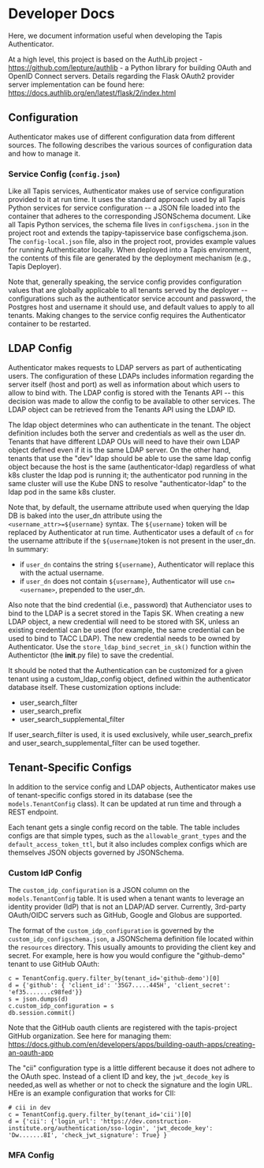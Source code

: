 # Developer Docs
Here, we document information useful when developing the Tapis Authenticator.

At a high level, this project is based on the AuthLib project - https://github.com/lepture/authlib - a Python library
for building OAuth and OpenID Connect servers. Details regarding the Flask OAuth2 provider server implementation can
be found here: https://docs.authlib.org/en/latest/flask/2/index.html


## Configuration

Authenticator makes use of different configuration data from different sources. The following describes
the various sources of configuration data and how to manage it.

### Service Config (`config.json`)
Like all Tapis services, Authenticator makes use of service configuration provided to it at run time. It uses the
standard approach used by all Tapis Python services for service configuration -- a JSON file loaded into the 
container that adheres to the corresponding JSONSchema document. Like all Tapis Python services, the schema file
lives in `configschema.json` in the project root and extends the tapipy-tapisservice base configschema.json. The
`config-local.json` file, also in the project root, provides example values for running Authenticator locally. 
When deployed into a Tapis environment, the contents of this file are generated by the deployment mechanism (e.g., Tapis Deployer).

Note that, generally speaking, the service config provides configuration values that are globally applicable to all tenants served by the deployer -- configurations such as the authenticator service account and password, the 
Postgres host and username it should use, and default values to apply to all tenants. Making changes to the 
service config requires the Authenticator container to be restarted.


## LDAP Config
Authenticator makes requests to LDAP servers as part of authenticating users. The configuration of these LDAPs
includes information regarding the server itself (host and port) as well as information about which users to 
allow to bind with. The LDAP config is stored with the Tenants API -- this decision was made to allow the 
config to be available to other services. The LDAP object can be retrieved from the Tenants API using the
LDAP ID.

The ldap object determines who can authenticate in the tenant. The object definition includes both the server 
and credentials as well as the user dn. Tenants that have different LDAP OUs will need to have their
own LDAP object defined even if it is the same LDAP server. On the other hand, tenants that use the "dev" ldap
should be able to use the same ldap config object because the host is the same (authenticator-ldap) regardless of
what k8s cluster the ldap pod is running it; the authenticator pod running in the same cluster will use the Kube 
DNS to resolve "authenticator-ldap" to the ldap pod in the same k8s cluster.

Note that, by default, the username attribute used when querying the ldap DB is baked
into the user_dn attribute using the `<username_attr>=${username}` syntax. The `${username}` token will be replaced by Authenticator at run time. Authenticator uses a default of `cn` for the username attribute if the `${username}`token is not present in the user_dn. In summary:

  * if `user_dn` contains the string `${username}`, Authenticator will replace this with the actual username.
  * if `user_dn` does not contain `${username}`, Authenticator will use `cn=<username>`, prepended to the user_dn.

Also note that the bind credential (i.e., password) that Authenciator uses to bind to the LDAP is a secret stored
in the Tapis SK. When creating a new LDAP object, a new credential will need to be stored with SK, unless an 
existing credential can be used (for example, the same credential can be used to bind to TACC LDAP). The new 
credential needs to be owned by Authenticator. Use the `store_ldap_bind_secret_in_sk()` function within the 
Authentictor (the __init__.py file) to save the credential.

It should be noted that the Authentication can be customized for a given tenant using a custom_ldap_config
object, defined within the authenticator database itself. These customization options include:

 * user_search_filter
 * user_search_prefix
 * user_search_supplemental_filter

If user_search_filter is used, it is used exclusively, while user_search_prefix and user_search_supplemental_filter 
can be used together.


## Tenant-Specific Configs
In addition to the service config and LDAP objects, Authenticator makes use of tenant-specific configs stored in
its database (see the `models.TenantConfig` class). It can be updated at run time and through a REST endpoint.

Each tenant gets a single config record on the table. The table includes configs are that simple types, such as 
the `allowable_grant_types` and the `default_access_token_ttl`, but it also includes complex configs which are 
themselves JSON objects governed by JSONSchema. 


### Custom IdP Config

The `custom_idp_configuration` is a JSON column on the `models.TenantConfig` table. It is used when a tenant wants to leverage an identity provider (IdP) that is not an LDAP/AD server. Currently, 
3rd-party OAuth/OIDC servers such as GitHub, Google and Globus are supported. 

The format of the `custom_idp_configuration` is governed by the `custom_idp_configschema.json`, 
a JSONSchema definition file located within the `resources` directory. This usually amounts to 
providing the client key and secret. For example, here is how you would configure the "github-demo"
tenant to use GitHub OAuth:

```
c = TenantConfig.query.filter_by(tenant_id='github-demo')[0]
d = {'github': { 'client_id': '35G7.....445H', 'client_secret': 'ef35.......c98fed'}}
s = json.dumps(d)
c.custom_idp_configuration = s
db.session.commit()

```
Note that the GitHub oauth clients are registered with the tapis-project GitHub organization. 
See here for managing them: https://docs.github.com/en/developers/apps/building-oauth-apps/creating-an-oauth-app

The "cii" configuration type is a little different because it does not adhere to the OAuth spec.
Instead of a client ID and key, the `jwt_decode_key` is needed,as well as whether or not to check
the signature and the login URL. HEre is an example configuration that works for CII:

```
# cii in dev
c = TenantConfig.query.filter_by(tenant_id='cii')[0]
d = {'cii': {'login_url': 'https://dev.construction-institute.org/authentication/sso-login', 'jwt_decode_key': 'Dw.......8I', 'check_jwt_signature': True} } 
```




### MFA Config